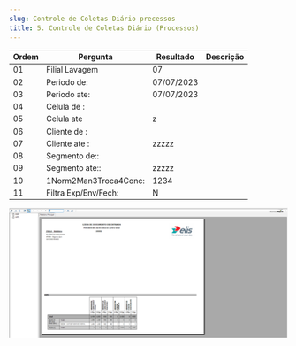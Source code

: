 ```yaml
---
slug: Controle de Coletas Diário precessos
title: 5. Controle de Coletas Diário (Processos)
---
```


Ordem | Pergunta | Resultado | Descrição
----- | -------- | --------- | ---------
01    |Filial Lavagem            |07 |
02    |Periodo de:|07/07/2023 |
03    |Periodo ate:|07/07/2023 |
04    |Celula de           : | |
05    |Celula ate           |z |
06    |Cliente de          : | |
07    |Cliente ate          : |zzzzz |
08    |Segmento de:: | |
09    |Segmento ate:: |zzzzz |
10    |1Norm2Man3Troca4Conc: |1234 |
11    |Filtra Exp/Env/Fech: |N |

![Alt text](image-5.png)
